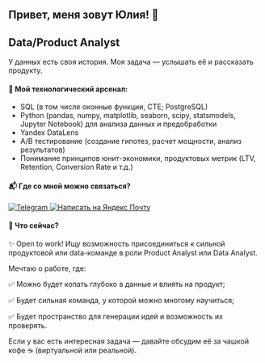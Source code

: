## Привет, меня зовут Юлия! 👋
## Data/Product Analyst

У данных есть своя история. Моя задача — услышать её и рассказать продукту.

#### 🧰 Мой технологический арсенал:

- SQL (в том числе оконные функции, CTE; PostgreSQL)
- Python (pandas, numpy, matplotlib, seaborn, scipy, statsmodels, Jupyter Notebook) для анализа данных и предобработки
- Yandex DataLens
- A/B тестирование (создание гипотез, расчет мощности, анализ результатов)
- Понимание принципов юнит-экономики, продуктовых метрик (LTV, Retention, Conversion Rate и т.д.)

#### 📬 Где со мной можно связаться?

<div align="left">
  <a href="https://t.me/femmuee" target="_blank">
    <img src="https://img.shields.io/badge/Telegram-26A5E4?style=for-the-badge&logo=telegram&logoColor=white" alt="Telegram"/>
 </a>
  <a href="https://mail.yandex.ru/compose?to=yuli4.bulatova@yandex.ru" target="_blank">
    <img src="https://img.shields.io/badge/Yandex_Mail-FC3F1D?style=for-the-badge&logo=yandex&logoColor=white" alt="Написать на Яндекс Почту"/>
  </a>

#### 🎯 Что сейчас?

✨ Open to work! Ищу возможность присоединиться к сильной продуктовой или data-команде в роли Product Analyst или Data Analyst.

Мечтаю о работе, где:

✅ Можно будет копать глубоко в данные и влиять на продукт;

✅ Будет сильная команда, у которой можно многому научиться;

✅ Будет пространство для генерации идей и возможность их проверять.

Если у вас есть интересная задача — давайте обсудим её за чашкой кофе ☕ (виртуальной или реальной).
